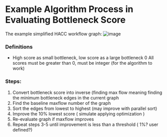 # Example Algorithm Process in Evaluating Bottleneck Score
The example simplified HACC workflow graph:
![image](https://github.com/candiceT233/MaxFlow/tree/main/usecase_test/HACC_Simplified_MaxFlow_Graph.png)

### Definitions
- High score as small bottleneck, low score as a large bottleneck
0 All scores must be greater than 0, must be integer (for the algorithm to work)
### Steps:
1. Convert bottleneck score into inverse (finding max flow meaning finding the minimum bottleneck edges in the current graph
2. Find the baseline maxflow number of the graph
3. Sort the edges from lowest to highest (may improve with parallel sort)
4. Improve the 10% lowest score ( simulate applying optimization )
5. Re-evaluate graph if maxflow improves
6. Repeat steps 3-5 until improvement is less than a threshold ( 1%? user defined?)
